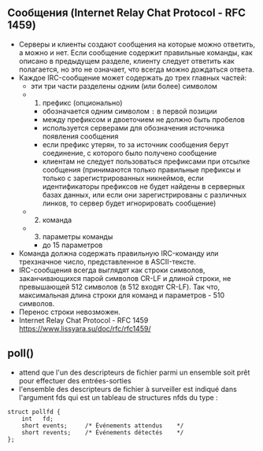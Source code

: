 ## Сообщения (Internet Relay Chat Protocol - RFC 1459)
* Серверы и клиенты создают сообщения на которые можно ответить, а можно и нет. Если сообщение содержит правильные команды, как описано в предыдущем разделе, клиенту следует ответить как полагается, но это не означает, что всегда можно дождаться ответа.
* Каждое IRC-сообщение может содержать до трех главных частей:
  +   эти три части разделены одним (или более) символом ` `
  + 1. префикс (опционально)
     + обозначается одним символом `:` в первой позиции
     + между префиксом и двоеточием не должно быть пробелов
     + используется серверами для обозначения источника появления сообщения
     + если префикс утерян, то за источник сообщения берут соединение, с которого было получено сообщение
     + клиентам не следует пользоваться префиксами при отсылке сообщения (принимаются только правильные префиксы и только с зарегистрированных никнеймов, если идентификаторы префиксов не будет найдены в серверных базах данных, или если они зарегистрированы с различных линков, то сервер будет игнорировать сообщение)
  + 2. команда
  + 3. параметры команды
     + до 15 параметров
* Команда должна содержать правильную IRC-команду или трехзначное число, представленное в ASCII-тексте.
* IRC-сообщения всегда выглядят как строки символов, заканчивающихся парой символов CR-LF и длиной строки, не превышающей 512 символов (в 512 входят CR-LF). Так что, максимальная длина строки для команд и параметров - 510 символов.
* Перенос строки невозможен.
* Internet Relay Chat Protocol - RFC 1459 https://www.lissyara.su/doc/rfc/rfc1459/ 
 
## poll() 
* attend que l'un des descripteurs de fichier parmi un ensemble soit prêt pour effectuer des entrées-sorties
* l'ensemble des descripteurs de fichier à surveiller est indiqué dans l'argument fds qui est un tableau de structures nfds du type :
```
struct pollfd {
    int   fd;         
    short events;     /* Événements attendus    */
    short revents;    /* Événements détectés    */
};
```

